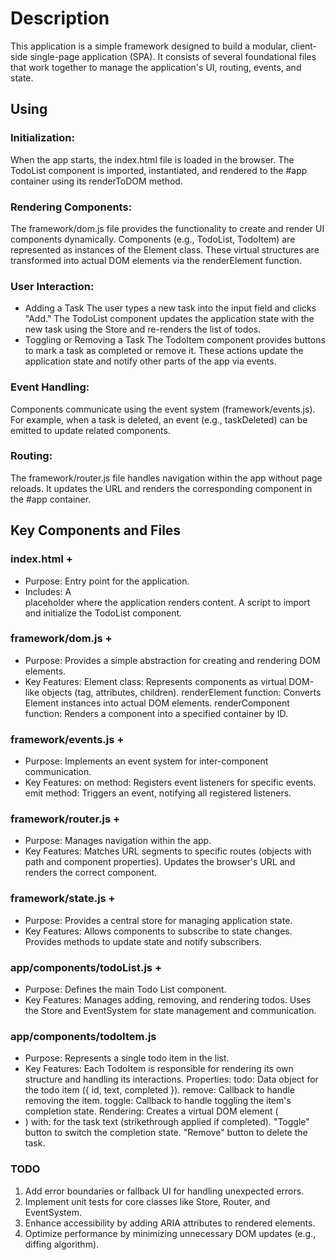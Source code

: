 # Description

This application is a simple framework designed to build a modular, client-side single-page application (SPA).
It consists of several foundational files that work together to manage the application's UI, routing, events, and state.

## Using

### Initialization:
When the app starts, the index.html file is loaded in the browser.
The TodoList component is imported, instantiated, and rendered to the #app container using its renderToDOM method.

### Rendering Components:
The framework/dom.js file provides the functionality to create and render UI components dynamically.
Components (e.g., TodoList, TodoItem) are represented as instances of the Element class.
These virtual structures are transformed into actual DOM elements via the renderElement function.

### User Interaction:
* Adding a Task
The user types a new task into the input field and clicks "Add."
The TodoList component updates the application state with the new task using the Store and re-renders the list of todos.
* Toggling or Removing a Task
The TodoItem component provides buttons to mark a task as completed or remove it.
These actions update the application state and notify other parts of the app via events.

### Event Handling:
Components communicate using the event system (framework/events.js).
For example, when a task is deleted, an event (e.g., taskDeleted) can be emitted to update related components.

### Routing:
The framework/router.js file handles navigation within the app without page reloads.
It updates the URL and renders the corresponding component in the #app container.

## Key Components and Files

### index.html +
* Purpose: Entry point for the application.
* Includes:
A <div id="app"> placeholder where the application renders content.
A script to import and initialize the TodoList component.

### framework/dom.js +
* Purpose: Provides a simple abstraction for creating and rendering DOM elements.
* Key Features:
Element class: Represents components as virtual DOM-like objects (tag, attributes, children).
renderElement function: Converts Element instances into actual DOM elements.
renderComponent function: Renders a component into a specified container by ID.

### framework/events.js +
* Purpose: Implements an event system for inter-component communication.
* Key Features:
on method: Registers event listeners for specific events.
emit method: Triggers an event, notifying all registered listeners.

### framework/router.js +
* Purpose: Manages navigation within the app.
* Key Features:
Matches URL segments to specific routes (objects with path and component properties).
Updates the browser's URL and renders the correct component.

### framework/state.js +
* Purpose: Provides a central store for managing application state.
* Key Features:
Allows components to subscribe to state changes.
Provides methods to update state and notify subscribers.

### app/components/todoList.js +
* Purpose: Defines the main Todo List component.
* Key Features:
Manages adding, removing, and rendering todos.
Uses the Store and EventSystem for state management and communication.

### app/components/todoItem.js
* Purpose: Represents a single todo item in the list.
* Key Features:
Each TodoItem is responsible for rendering its own structure and handling its interactions.
Properties:
todo: Data object for the todo item ({ id, text, completed }).
remove: Callback to handle removing the item.
toggle: Callback to handle toggling the item's completion state.
Rendering:
Creates a virtual DOM element (<li>) with:
<span> for the task text (strikethrough applied if completed).
"Toggle" button to switch the completion state.
"Remove" button to delete the task.

### TODO
1. Add error boundaries or fallback UI for handling unexpected errors.
2. Implement unit tests for core classes like Store, Router, and EventSystem.
3. Enhance accessibility by adding ARIA attributes to rendered elements.
4. Optimize performance by minimizing unnecessary DOM updates (e.g., diffing algorithm).

